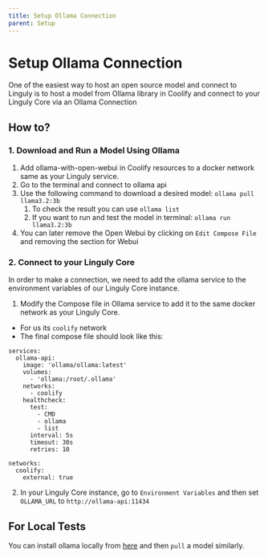 ```yaml
---
title: Setup Ollama Connection
parent: Setup
---
```


# Setup Ollama Connection

One of the easiest way to host an open source model and connect to Linguly is to host a model from Ollama library in Coolify and connect to your Linguly Core via an Ollama Connection

## How to?

### 1. Download and Run a Model Using Ollama

1. Add ollama-with-open-webui in Coolify resources to a docker network same as your Linguly service.
1. Go to the terminal and connect to ollama api
1. Use the following command to download a desired model: `ollama pull llama3.2:3b`
    1. To check the result you can use `ollama list`
    1. If you want to run and test the model in terminal: `ollama run llama3.2:3b`
1. You can later remove the Open Webui by clicking on `Edit Compose File` and removing the section for Webui

### 2. Connect to your Linguly Core

In order to make a connection, we need to add the ollama service to the environment variables of our Linguly Core instance.

1. Modify the Compose file in Ollama service to add it to the same docker network as your Linguly Core.
  - For us its `coolify` network
  - The final compose file should look like this:

  ```
  services:
    ollama-api:
      image: 'ollama/ollama:latest'
      volumes:
        - 'ollama:/root/.ollama'
      networks:
        - coolify
      healthcheck:
        test:
          - CMD
          - ollama
          - list
        interval: 5s
        timeout: 30s
        retries: 10

  networks:
    coolify:
      external: true
  ```

2. In your Linguly Core instance, go to `Environment Variables` and then set `OLLAMA_URL` to `http://ollama-api:11434`

## For Local Tests  

You can install ollama locally from [here](https://ollama.com/download) and then `pull` a model similarly.

